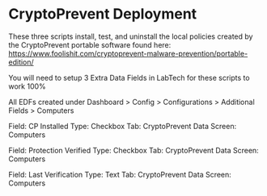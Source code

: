 # CryptoPrevent Deployment

These three scripts install, test, and uninstall the local policies created by the CryptoPrevent portable software found here: https://www.foolishit.com/cryptoprevent-malware-prevention/portable-edition/

You will need to setup 3 Extra Data Fields in LabTech for these scripts to work 100%

All EDFs created under Dashboard > Config > Configurations > Additional Fields > Computers

Field: CP Installed
Type: Checkbox
Tab: CryptoPrevent
Data Screen: Computers

Field: Protection Verified
Type: Checkbox
Tab: CryptoPrevent
Data Screen: Computers

Field: Last Verification
Type: Text
Tab: CryptoPrevent
Data Screen: Computers